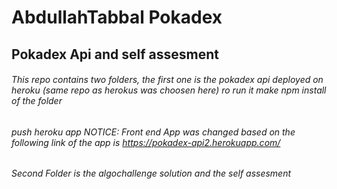 # AbdullahTabbal Pokadex

## Pokadex Api and self assesment

###### This repo contains two folders, the first one is the pokadex api deployed on heroku (same repo as herokus was choosen here) ro run it make npm install of the folder

###### push heroku app NOTICE: Front end App was changed based on the following link of the app is https://pokadex-api2.herokuapp.com/

###### Second Folder is the algochallenge solution and the self assesment
